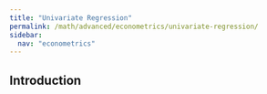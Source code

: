 ```yaml
---
title: "Univariate Regression"
permalink: /math/advanced/econometrics/univariate-regression/
sidebar:
  nav: "econometrics"
---
```


## Introduction



